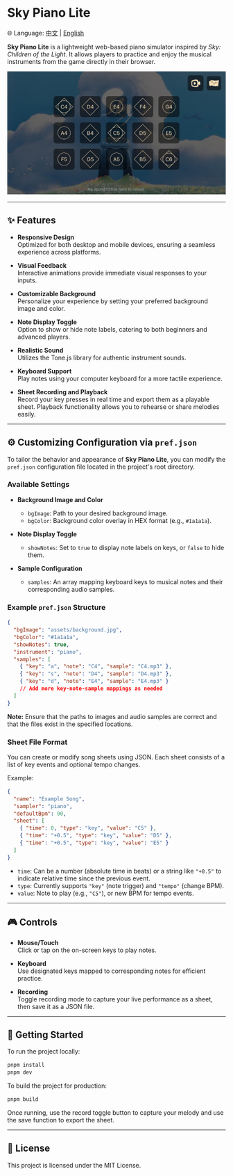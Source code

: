 # Sky Piano Lite

🌐 Language: [中文](README.md) | [English](README.en.md)

**Sky Piano Lite** is a lightweight web-based piano simulator inspired by *Sky: Children of the Light*. It allows players to practice and enjoy the musical instruments from the game directly in their browser.

![sky-piano-lite-screenshot](screenshot.jpg)

---

## ✨ Features

- **Responsive Design**  
  Optimized for both desktop and mobile devices, ensuring a seamless experience across platforms.

- **Visual Feedback**  
  Interactive animations provide immediate visual responses to your inputs.

- **Customizable Background**  
  Personalize your experience by setting your preferred background image and color.

- **Note Display Toggle**  
  Option to show or hide note labels, catering to both beginners and advanced players.

- **Realistic Sound**  
  Utilizes the Tone.js library for authentic instrument sounds.

- **Keyboard Support**  
  Play notes using your computer keyboard for a more tactile experience.

- **Sheet Recording and Playback**  
  Record your key presses in real time and export them as a playable sheet. Playback functionality allows you to rehearse or share melodies easily.

---

## ⚙️ Customizing Configuration via `pref.json`

To tailor the behavior and appearance of **Sky Piano Lite**, you can modify the `pref.json` configuration file located in the project's root directory.

### Available Settings

- **Background Image and Color**
  - `bgImage`: Path to your desired background image.
  - `bgColor`: Background color overlay in HEX format (e.g., `#1a1a1a`).

- **Note Display Toggle**
  - `showNotes`: Set to `true` to display note labels on keys, or `false` to hide them.

- **Sample Configuration**
  - `samples`: An array mapping keyboard keys to musical notes and their corresponding audio samples.

### Example `pref.json` Structure

```json
{
  "bgImage": "assets/background.jpg",
  "bgColor": "#1a1a1a",
  "showNotes": true,
  "instrument": "piano",
  "samples": [
    { "key": "a", "note": "C4", "sample": "C4.mp3" },
    { "key": "s", "note": "D4", "sample": "D4.mp3" },
    { "key": "d", "note": "E4", "sample": "E4.mp3" }
    // Add more key-note-sample mappings as needed
  ]
}
```

**Note:** Ensure that the paths to images and audio samples are correct and that the files exist in the specified locations.

### Sheet File Format

You can create or modify song sheets using JSON. Each sheet consists of a list of key events and optional tempo changes.

Example:

```json
{
  "name": "Example Song",
  "sampler": "piano",
  "defaultBpm": 90,
  "sheet": [
    { "time": 0, "type": "key", "value": "C5" },
    { "time": "+0.5", "type": "key", "value": "D5" },
    { "time": "+0.5", "type": "key", "value": "E5" }
  ]
}
```

- `time`: Can be a number (absolute time in beats) or a string like `"+0.5"` to indicate relative time since the previous event.
- `type`: Currently supports `"key"` (note trigger) and `"tempo"` (change BPM).
- `value`: Note to play (e.g., `"C5"`), or new BPM for tempo events.

---

## 🎮 Controls

- **Mouse/Touch**  
  Click or tap on the on-screen keys to play notes.

- **Keyboard**  
  Use designated keys mapped to corresponding notes for efficient practice.

- **Recording**  
  Toggle recording mode to capture your live performance as a sheet, then save it as a JSON file.

---

## 🚀 Getting Started

To run the project locally:

```bash
pnpm install
pnpm dev
```

To build the project for production:

```bash
pnpm build
```

Once running, use the record toggle button to capture your melody and use the save function to export the sheet.

---

## 📄 License

This project is licensed under the MIT License.